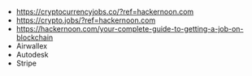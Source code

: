 - https://cryptocurrencyjobs.co/?ref=hackernoon.com
- https://crypto.jobs/?ref=hackernoon.com
- https://hackernoon.com/your-complete-guide-to-getting-a-job-on-blockchain
- Airwallex
- Autodesk
- Stripe
